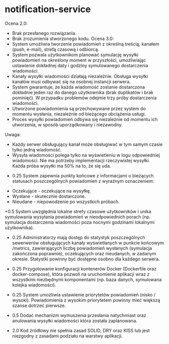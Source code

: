 # notification-service


Ocena 2.0:
- Brak przesłanego rozwiązania.
- Brak zrozumienia stworzonego kodu.
Ocena 3.0:
- System umożliwia tworzenie powiadomień z określną treścią, kanałem (push, e-mail), strefą
czasową i odbiorcą.
- System pozwala użytkownikom planować symulację wysyłki powiadomień na określony
moment w przyszłości, umożliwiając ustawienie dokładnej daty i godziny symulowanego
dostarczenia wiadomości.
- Kanały wysyłki wiadomości działają niezależnie. Obsługa wysyłki kanałów musi odbywać się
na osobnej instancji serwera.
- System gwarantuje, że każda wiadomość zostanie dostarczona dokładnie jeden raz do danego
użytkownika (brak duplikatów i brak pominięć). W przypadku problemów odejmie trzy próby
dostarczenia wiadomości.
- Utworzone powiadomienia są przechowywane przez system do momentu wysłania,
niezależnie od bieżącego obciążenia usługi.
- Proces wysyłki powiadomień odbywa się niezależnie od momentu ich utworzenia, w sposób
uporządkowany i niezawodny.

Uwaga:
- Każdy serwer obsługujący kanał może obsługiwać w tym samym czasie tylko jedną
wiadomość.
- Wysyła wiadomości polega tylko na wyświetleniu w logu odpowiedniej wiadomości. Nie ma
potrzeby implementacji rzeczywistej wysyłki. Każda próba wysyłki ma 50% na to, że się uda.

+ 0.25
System zapewnia punkty końcowe z informacjami o bieżących statusach poszczególnych
powiadomień z wyraźnym oznaczeniem:
- Oczekujące - oczekujące na wysyłkę.
- Wysłane - skutecznie dostarczone.
- Nieudane - niepowodzenie po wszystkich próbach.

+0.5
System uwzględnia lokalne strefy czasowe użytkowników i unika symulowania wysyłania
powiadomień w nieodpowiednich porach (np. symulacja dostarczenia wiadomości poza
nocnymi godzinami lokalnymi użytkownika).

+ 0.25
Administratorzy mają dostęp do statystyk poszczególnych sewerwerów obsługujących kanały
wyświetlanych w punkcie końcowym /metrics,
zawierających liczbę powiadomień wysłanych (symulacja zakończona poprawnie),
oczekujących oraz nieudanych, w zadanym okresie.
Statystki powinny być dostępne osobno dla każdego serwera.

+ 0.25
Przygotowanie konfiguracji kontenerów Docker (Dockerfile oraz docker-compose), która pozwoli
na uruchomienie aplikacji wraz z wszystkimi niezbędnymi komponentami (np. baza danych,
symulowana kolejka wiadomości).

+ 0.25
System umożliwia ustawienie priorytetów powiadomień (nisko / wysoki). Powiadomienia z
wysokim priorytetem powinny mieć większą szanse dotrzeć pierwsze.

+ 0.5
Dodać mechanizm wymuszenia przesłania natychmiast oraz anulowania wysyłki wiadomości
która została zaplanowana.

- 2.0
Kod źródłowy nie spełnia zasad SOLID, DRY oraz KISS lub jest niezgodny z zasadami podziału na
warstwy aplikacji.
